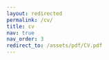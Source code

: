 ```yaml
---
layout: redirected
permalink: /cv/
title: cv
nav: true
nav_order: 3
redirect_to: /assets/pdf/CV.pdf
---
```

